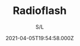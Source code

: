 ---
id: '320b1e9e-c768-46d1-890e-1969c49f395d'
type: 'movie' # Filme, Série, Anime
title: "Radioflash"
synopsis: []
originalTitle: "Radioflash"
date: '2021-04-05T19:54:58.000Z'
update: '2021-04-05T19:54:58.000Z'
releaseDate: '2019-11-15T03:00:00.000Z'
imdb:
  rating: '4.8' # 8.5
  id: '' # tt0470752
duration: '1h 43 Min'
trailer:
  urls: [
    'bQnE3kyqdQE',
  ]
tags: ['1080p']
genre: ['Drama', 'Suspense'] #
quality: 'WEB-DL' # BluRay, WEB-DL, HDTV, WEB-DL4K, WEB-DLe
format: 'Mkv' # MKV, MP4, TS
audio: 'Português' # Dublado, Legendado, Dual Audio, Dub & Leg
subtitle: 'S/L' # Português, inglês,
size: '1.92 GB' # 4.8 GB
audioQuality: 10
videoQuality: 10
directors: []
#  - name: 'Lana Wachowski'
#    image: ''
#  - name: 'Lilly Wachowski'
#    image: ''
cast: []
#  - name: 'Keanu Reeves'
#    image: ''
#    characterName: 'Neo'
writers: []
#  - name: ''
#    image: ''
maturityRating:
  age: '' # L , 10, 12, 14, 16, 18
  topics: [''] # Violence, Illegal drugs, Inappropriate Language, Legal Drugs, Sexual Content, Extreme Violence
###########################################
download:
  
  - url: 'magnet:?xt=urn:btih:4D32D2E0227D2521FAD53A73983675CB35C16407&dn=Radioflash.2019.1080p.WEBRip.Dublado.mkv&tr=udp%3a%2f%2ftracker.openbittorrent.com%3a80%2fannounce&tr=udp%3a%2f%2ftracker.opentrackr.org%3a1337%2fannounce&tr=http%3a%2f%2fretracker.hq.ertelecom.ru%2fannounce'
    resolution: '1080p' # 720p, 1080p, 4K,
    audio: 'Dublado' # Dublado, Legendado, Dual Audio
    size: '' # 4.8 GB
    quality: '' # BluRay, WEB-DL
    format: '' # MKV
images:
  cover: '/assets/movies/radioflash.jpg'
  background: '/assets/movies/'
---